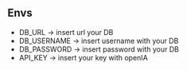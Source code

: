 <h2> Envs </h2>

- DB_URL -> insert url your DB
- DB_USERNAME -> insert username with your DB
- DB_PASSWORD -> insert password with your DB
- API_KEY -> insert your key with openIA
